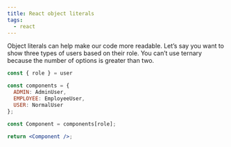 ```yaml
---
title: React object literals
tags:
  - react
---
```


Object literals can help make our code more readable. Let’s say you want to show three types of users based on their role. You can’t use ternary because the number of options is greater than two.

```jsx
const { role } = user

const components = {
  ADMIN: AdminUser,
  EMPLOYEE: EmployeeUser,
  USER: NormalUser
};

const Component = components[role];

return <Component />;
```
